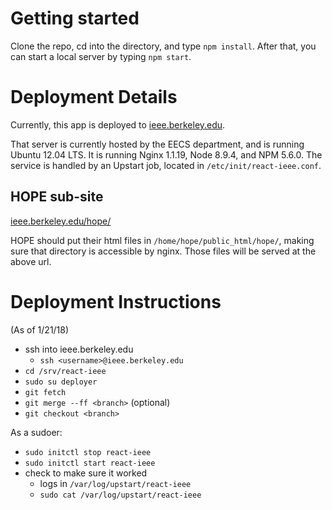 # Getting started

Clone the repo, cd into the directory, and type `npm install`. After that, you
can start a local server by typing `npm start`.

# Deployment Details

Currently, this app is deployed to
[ieee.berkeley.edu](https://ieee.berkeley.edu).

That server is currently hosted by the EECS department, and is running Ubuntu
12.04 LTS. It is running Nginx 1.1.19, Node 8.9.4, and NPM 5.6.0. The service
is handled by an Upstart job, located in `/etc/init/react-ieee.conf`.

## HOPE sub-site

[ieee.berkeley.edu/hope/](ieee.berkeley.edu/hope/)

HOPE should put their html files in `/home/hope/public_html/hope/`, making sure
that directory is accessible by nginx. Those files will be served at the above
url.

# Deployment Instructions

(As of 1/21/18)

- ssh into ieee.berkeley.edu
    - `ssh <username>@ieee.berkeley.edu`
- `cd /srv/react-ieee`
- `sudo su deployer`
- `git fetch`
- `git merge --ff <branch>` (optional)
- `git checkout <branch>`

As a sudoer:

- `sudo initctl stop react-ieee`
- `sudo initctl start react-ieee`
- check to make sure it worked
    -  logs in `/var/log/upstart/react-ieee`
    -  `sudo cat /var/log/upstart/react-ieee`
